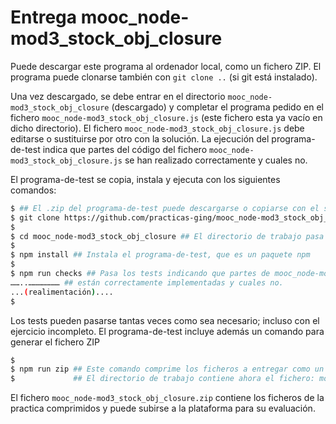 # Entrega mooc_node-mod3_stock_obj_closure

Puede descargar este programa
al ordenador local, como un fichero ZIP. El programa puede clonarse también con `git clone ..` (si
git está instalado).

Una vez descargado, se debe entrar en el directorio `mooc_node-mod3_stock_obj_closure` (descargado) y
completar el programa pedido en el fichero `mooc_node-mod3_stock_obj_closure.js` (este fichero esta ya vacío
en dicho directorio). El fichero `mooc_node-mod3_stock_obj_closure.js` debe editarse o sustituirse por otro con
la solución. La ejecución del programa-de-test indica que partes del código del fichero
`mooc_node-mod3_stock_obj_closure.js` se han realizado correctamente y cuales no.

El programa-de-test se copia, instala y ejecuta con los siguientes comandos:

```bash
$ ## El .zip del programa-de-test puede descargarse o copiarse con el siguiente comando:
$ git clone https://github.com/practicas-ging/mooc_node-mod3_stock_obj_closure
$
$ cd mooc_node-mod3_stock_obj_closure ## El directorio de trabajo pasa a ser el del proyecto copiado: entrega_
$
$ npm install ## Instala el programa-de-test, que es un paquete npm
$
$ npm run checks ## Pasa los tests indicando que partes de mooc_node-mod3_stock_obj_closure.js
……..………………… ## están correctamente implementadas y cuales no.
...(realimentación)....
$
```

Los tests pueden pasarse tantas veces como sea necesario; incluso con el ejercicio incompleto.
El programa-de-test incluye además un comando para generar el fichero ZIP

```bash
$
$ npm run zip ## Este comando comprime los ficheros a entregar como un fichero xx.zip
$             ## El directorio de trabajo contiene ahora el fichero: mooc_node-mod3_stock_obj_closure.zip
```

El fichero `mooc_node-mod3_stock_obj_closure.zip` contiene los ficheros de la practica comprimidos y puede subirse a la plataforma para su evaluación.
